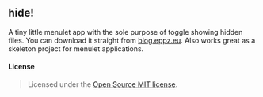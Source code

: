 ## hide!

A tiny little menulet app with the sole purpose of toggle showing hidden files. You can download it straight from [blog.eppz.eu](http://eppz.eu/blog/show-hidden-files-mac-osx/). Also works great as a skeleton project for menulet applications.


#### License
> Licensed under the [Open Source MIT license](http://en.wikipedia.org/wiki/MIT_License).


